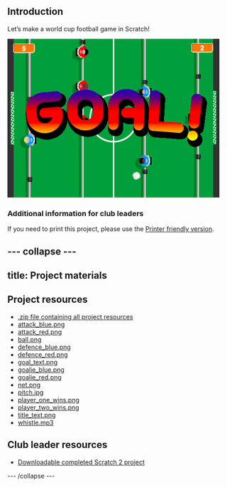 ## Introduction

Let’s make a world cup football game in Scratch!

![screenshot](images/table_football_screenshot.png)

### Additional information for club leaders

If you need to print this project, please use the [Printer friendly version](https://projects.raspberrypi.org/en/projects/table-football/print).




--- collapse ---
---
title: Project materials
---
## Project resources
* [.zip file containing all project resources](resources/football-project-resources.zip)
* [attack_blue.png](resources/attack_blue.png)
* [attack_red.png](resources/attack_red.png)
* [ball.png](resources/ball.png)
* [defence_blue.png](resources/defence_blue.png)
* [defence_red.png](resources/defence_red.png)
* [goal_text.png](resources/goal_text.png)
* [goalie_blue.png](resources/goalie_blue.png)
* [goalie_red.png](resources/goalie_red.png)
* [net.png](resources/net.png)
* [pitch.jpg](resources/pitch.jpg)
* [player_one_wins.png](resources/player_one_wins.png)
* [player_two_wins.png](resources/player_two_wins.png)
* [title_text.png](resources/title_text.png)
* [whistle.mp3](resources/whistle.mp3)

## Club leader resources
* [Downloadable completed Scratch 2 project](resources/table_football.sb2)

--- /collapse ---